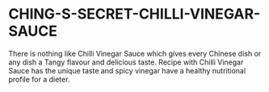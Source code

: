 # CHING-S-SECRET-CHILLI-VINEGAR-SAUCE
There is nothing like Chilli Vinegar Sauce which gives every Chinese dish or any dish a Tangy flavour and delicious taste. Recipe with Chilli Vinegar Sauce has the unique taste and spicy vinegar have a healthy nutritional profile for a dieter.
